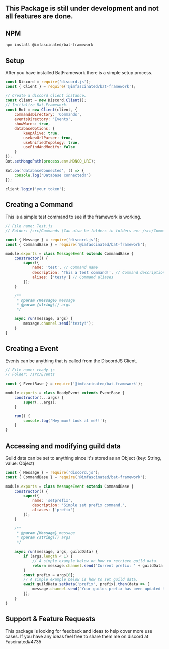 **This Package is still under development and not all features are done.**
---

**NPM**
---
```
npm install @imfascinated/bat-framework
```

**Setup**
---
After you have installed BatFramework there is a simple setup process.
```js
const Discord = require('discord.js');
const { Client } = require('@imfascinated/bat-framework');

// Create a discord client instance.
const client = new Discord.Client();
// Initialize Bat-Framework.
const Bot = new Client(client, {
	commandsDirectory: 'Commands',
    eventsDirectory: 'Events',
	showWarns: true,
	databaseOptions: {
		keepAlive: true,
		useNewUrlParser: true,
		useUnifiedTopology: true,
		useFindAndModify: false
	}
});
Bot.setMongoPath(process.env.MONGO_URI);

Bot.on('databaseConnected', () => {
	console.log('Database connected!')
});

client.login('your token');
```

**Creating a Command**
---
This is a simple test command to see if the framework is working.
```js
// File name: Test.js
// Folder: /src/Commands (Can also be folders in folders ex: /src/Commands/Info)

const { Message } = require('discord.js');
const { CommandBase } = require('@imfascinated/bat-framework');

module.exports = class MessageEvent extends CommandBase {
    constructor() {
        super({
            name: 'test', // Command name
            description: 'This a test command!', // Command description
            alises: ['testy'] // Command aliases
        });
    }

    /**
     * @param {Message} message 
     * @param {string[]} args 
     */

    async run(message, args) {
        message.channel.send('testy!');
    }
}
```

**Creating a Event**
---
Events can be anything that is called from the DiscordJS Client.

```js
// File name: ready.js
// Folder: /src/Events

const { EventBase } = require('@imfascinated/bat-framework');

module.exports = class ReadyEvent extends EventBase {
    constructor(...args) {
        super(...args);
    }

    run() {
        console.log('Hey mum! Look at me!!');
    }
}
```

**Accessing and modifying guild data**
---
Guild data can be set to anything since it's stored as an Object (key: String, value: Object)

```js
const { Message } = require('discord.js');
const { CommandBase } = require('@imfascinated/bat-framework');

module.exports = class MessageEvent extends CommandBase {
    constructor() {
        super({
            name: 'setprefix',
            description: 'Simple set prefix command.',
            aliases: ['prefix']
        });
    }

    /**
     * @param {Message} message 
     * @param {string[]} args 
     */

    async run(message, args, guildData) {
        if (args.length < 1) {
            // A simple example below on how ro retrieve guild data.
            return message.channel.send('Current prefix: ' + guildData.getData('prefix'))
        }
        const prefix = args[0];
        // A simple example below is how to set guild data.
        await guildData.setData('prefix', prefix).then(data => {
            message.channel.send(`Your guilds prefix has been updated to ${data.value}`);
        });
    }
}
```
**Support & Feature Requests**
---
This package is looking for feedback and ideas to help cover more use cases. If you have any ideas feel free to share them me on discord at Fascinated#4735
